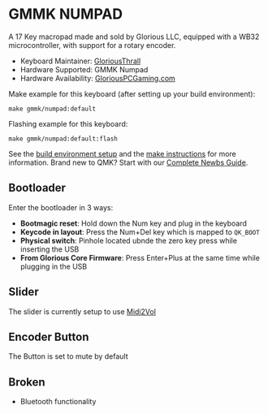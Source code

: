 # GMMK NUMPAD

A 17 Key macropad made and sold by Glorious LLC, equipped with a WB32 microcontroller, with support for a rotary encoder.

* Keyboard Maintainer: [GloriousThrall](https://github.com/GloriousThrall)
* Hardware Supported: GMMK Numpad
* Hardware Availability: [GloriousPCGaming.com](https://www.gloriousgaming.com/products/gmmk-numpad)

Make example for this keyboard (after setting up your build environment):

    make gmmk/numpad:default

Flashing example for this keyboard:

    make gmmk/numpad:default:flash

See the [build environment setup](https://docs.qmk.fm/#/getting_started_build_tools) and the [make instructions](https://docs.qmk.fm/#/getting_started_make_guide) for more information. Brand new to QMK? Start with our [Complete Newbs Guide](https://docs.qmk.fm/#/newbs).

## Bootloader

Enter the bootloader in 3 ways:

* **Bootmagic reset**: Hold down the Num key and plug in the keyboard
* **Keycode in layout**: Press the Num+Del key which is mapped to `QK_BOOT`
* **Physical switch**: Pinhole located ubnde the zero key press while inserting the USB
* **From Glorious Core Firmware**: Press Enter+Plus at the same time while plugging in the USB

## Slider

The slider is currently setup to use [Midi2Vol](https://github.com/jesusvallejo/Midi2Vol)

## Encoder Button

The Button is set to mute by default

## Broken

* Bluetooth functionality
